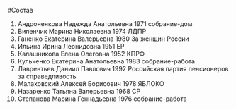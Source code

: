 #Состав
1. Андроненкова Надежда Анатольевна 1971 собрание-дом
2. Виленчик Марина Николаевна 1974 ЛДПР
3. Ганенко Екатерина Валерьевна 1980 За женщин России
4. Ильина Ирина Леонидовна 1951 ЕР
5. Калашникова Елена Олеговна 1952 КПРФ
6. Кульченко Екатерина Анатольевна 1983 собрание-работа
7. Лаврентьев Даниил Павлович 1992 Российская партия пенсионеров за справедливость
8. Малаховский Алексей Борисович 1978 ЯБЛОКО
9. Назаренко Татьяна Валерьевна 1968 СР
10. Степанова Марина Геннадьевна 1976 собрание-работа
